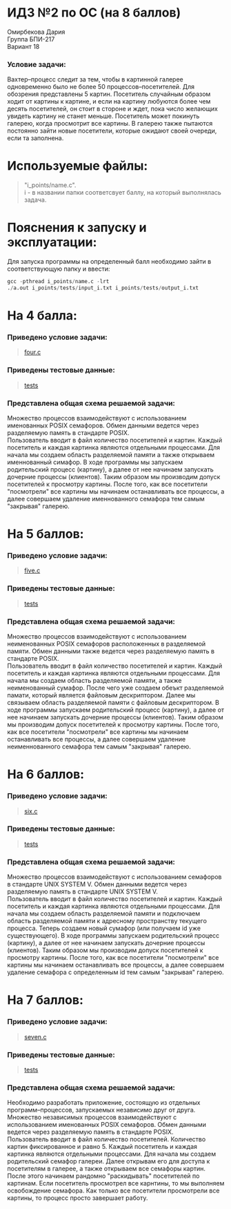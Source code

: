# ИДЗ №2 по ОС (на 8 баллов)
Омирбекова Дария<br>
Группа БПИ-217<br>
Вариант 18

### Условие задачи:
Вахтер–процесс следит за тем, чтобы в картинной галерее одновременно было не более 50 процессов–посетителей. Для обозрения представлены 5 картин. Посетитель случайным образом ходит от картины к картине, и если на картину любуются более чем десять посетителей, он стоит в стороне и ждет, пока число желающих увидеть картину не станет меньше. Посетитель может покинуть галерею, когда просмотрит все картины. В галерею также пытаются постоянно зайти новые посетители, которые ожидают своей очереди, если та заполнена.

# Используемые файлы:
> "i_points/name.c". <br>
> i - в названии папки соответсвует баллу, на который выполнялась задача.

# Пояснения к запуску и эксплуатации:
Для запуска программы на определенный балл необходимо зайти в соответствующую папку и ввести:
```s
gcc -pthread i_points/name.c -lrt
./a.out i_points/tests/input_i.txt i_points/tests/output_i.txt
```

# На 4 балла:
### Приведено условие задачи:
> [four.c](https://github.com/Raaazzy/OS_HW_2/blob/main/4_points/four.c)

### Приведены тестовые данные:
> [tests](https://github.com/Raaazzy/OS_HW_2/tree/main/4_points/tests)

### Представлена общая схема решаемой задачи:
Множество процессов взаимодействуют с использованием именованных POSIX семафоров. Обмен данными ведется через разделяемую память в стандарте POSIX.<br>
Пользователь вводит в файл количество посетителей и картин. Каждый посетитель и каждая картинка являются отдельными процессами. Для начала мы создаем область разделяемой памяти а также открываем именнованный симафор. В ходе программы мы запускаем родительский процесс (картину), а далее от нее начинаем запускать дочерние процессы (клиентов). Таким образом мы производим допуск посетителей к просмотру картины. После того, как все посетители "посмотрели" все картины мы начинаем останавливать все процессы, а далее совершаем удаление именнованного семафора тем самым "закрывая" галерею.

# На 5 баллов:
### Приведено условие задачи:
> [five.c](https://github.com/Raaazzy/OS_HW_2/blob/main/5_points/five.c)

### Приведены тестовые данные:
> [tests](https://github.com/Raaazzy/OS_HW_2/tree/main/5_points/tests)

### Представлена общая схема решаемой задачи:
Множество процессов взаимодействуют с использованием неименованных POSIX семафоров расположенных в разделяемой памяти. Обмен данными также ведется через разделяемую память в стандарте POSIX.<br>
Пользователь вводит в файл количество посетителей и картин. Каждый посетитель и каждая картинка являются отдельными процессами. Для начала мы создаем область разделяемой памяти, а также неименованный сумафор. После чего уже создаем обеъкт разделяемой памати, который является файловым дескриптором. Далее мы связываем область разделяемой памяти с файловым дескриптором. В ходе программы запускаем родительский процесс (картину), а далее от нее начинаем запускать дочерние процессы (клиентов). Таким образом мы производим допуск посетителей к просмотру картины. После того, как все посетители "посмотрели" все картины мы начинаем останавливать все процессы, а далее совершаем удаление неименнованного семафора тем самым "закрывая" галерею.

# На 6 баллов:
### Приведено условие задачи:
> [six.c](https://github.com/Raaazzy/OS_HW_2/blob/main/6_points/six.c)

### Приведены тестовые данные:
> [tests](https://github.com/Raaazzy/OS_HW_2/tree/main/6_points/tests)

### Представлена общая схема решаемой задачи:
Множество процессов взаимодействуют с использованием семафоров в стандарте UNIX SYSTEM V. Обмен данными ведется через разделяемую память в стандарте UNIX SYSTEM V.<br>
Пользователь вводит в файл количество посетителей и картин. Каждый посетитель и каждая картинка являются отдельными процессами. Для начала мы создаем область разделяемой памяти и подключаем область разделяемой памяти к адресному пространству текущего процесса. Теперь создаем новый сумафор (или получаем id уже существующего). В ходе программы запускаем родительский процесс (картину), а далее от нее начинаем запускать дочерние процессы (клиентов). Таким образом мы производим допуск посетителей к просмотру картины. После того, как все посетители "посмотрели" все картины мы начинаем останавливать все процессы, а далее совершаем удаление семафора с определенным id тем самым "закрывая" галерею.

# На 7 баллов:
### Приведено условие задачи:
> [seven.c](https://github.com/Raaazzy/OS_HW_2/blob/main/7_points/six.c)

### Приведены тестовые данные:
> [tests](https://github.com/Raaazzy/OS_HW_2/tree/main/7_points/tests)

### Представлена общая схема решаемой задачи:
Необходимо разработать приложение, состоящую из отдельных программ–процессов, запускаемых независимо друг от друга. Множество независимых процессов взаимодействуют с использованием именованных POSIX семафоров. Обмен данными ведется через разделяемую память в стандарте POSIX.<br>
Пользователь вводит в файл количество посетителей. Количество картин фиксированное и равно 5. Каждый посетитель и каждая картинка являются отдельными процессами. Для начала мы создаем родительский семафор галереи. Далее открывам его для доступа к посетителям в галерее, а также открываем все семафоры картин. После этого начинаем рандомно "раскидывать" посетителей по картинам. Если посетитель просмотрел все карнтины, то мы выполняем освобождение семафора. Как только все посетители просмотрели все картины, то процесс просто завершает работу.
